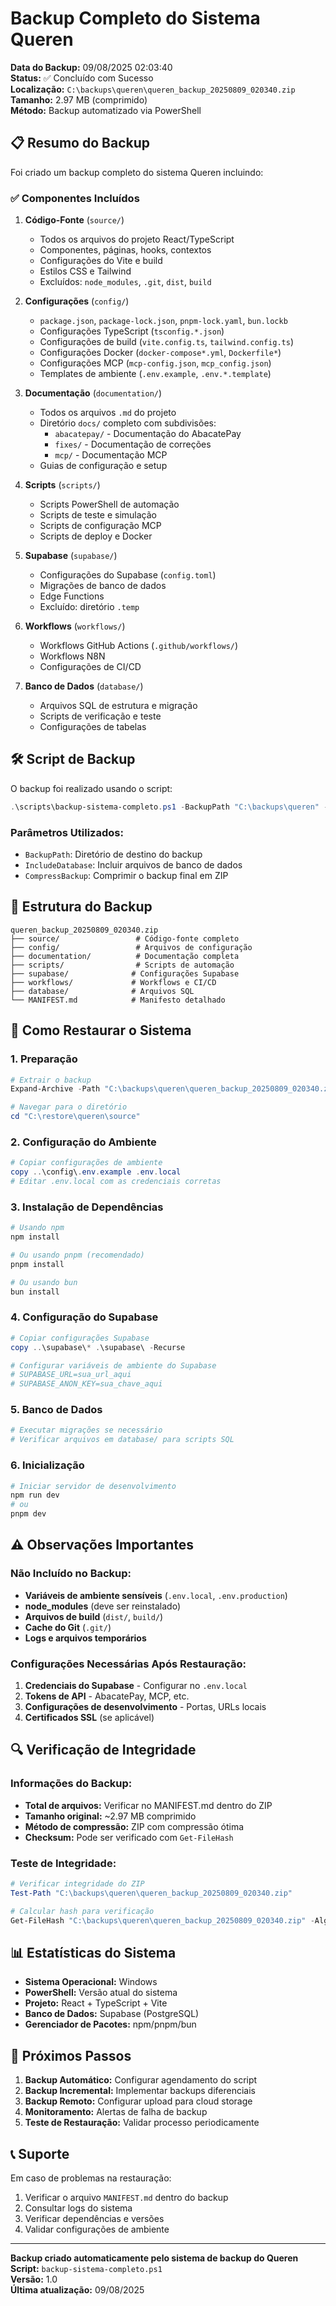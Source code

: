 # Backup Completo do Sistema Queren

**Data do Backup:** 09/08/2025 02:03:40  
**Status:** ✅ Concluído com Sucesso  
**Localização:** `C:\backups\queren\queren_backup_20250809_020340.zip`  
**Tamanho:** 2.97 MB (comprimido)  
**Método:** Backup automatizado via PowerShell  

## 📋 Resumo do Backup

Foi criado um backup completo do sistema Queren incluindo:

### ✅ Componentes Incluídos

1. **Código-Fonte** (`source/`)
   - Todos os arquivos do projeto React/TypeScript
   - Componentes, páginas, hooks, contextos
   - Configurações do Vite e build
   - Estilos CSS e Tailwind
   - Excluídos: `node_modules`, `.git`, `dist`, `build`

2. **Configurações** (`config/`)
   - `package.json`, `package-lock.json`, `pnpm-lock.yaml`, `bun.lockb`
   - Configurações TypeScript (`tsconfig.*.json`)
   - Configurações de build (`vite.config.ts`, `tailwind.config.ts`)
   - Configurações Docker (`docker-compose*.yml`, `Dockerfile*`)
   - Configurações MCP (`mcp-config.json`, `mcp_config.json`)
   - Templates de ambiente (`.env.example`, `.env.*.template`)

3. **Documentação** (`documentation/`)
   - Todos os arquivos `.md` do projeto
   - Diretório `docs/` completo com subdivisões:
     - `abacatepay/` - Documentação do AbacatePay
     - `fixes/` - Documentação de correções
     - `mcp/` - Documentação MCP
   - Guias de configuração e setup

4. **Scripts** (`scripts/`)
   - Scripts PowerShell de automação
   - Scripts de teste e simulação
   - Scripts de configuração MCP
   - Scripts de deploy e Docker

5. **Supabase** (`supabase/`)
   - Configurações do Supabase (`config.toml`)
   - Migrações de banco de dados
   - Edge Functions
   - Excluído: diretório `.temp`

6. **Workflows** (`workflows/`)
   - Workflows GitHub Actions (`.github/workflows/`)
   - Workflows N8N
   - Configurações de CI/CD

7. **Banco de Dados** (`database/`)
   - Arquivos SQL de estrutura e migração
   - Scripts de verificação e teste
   - Configurações de tabelas

## 🛠️ Script de Backup

O backup foi realizado usando o script:
```powershell
.\scripts\backup-sistema-completo.ps1 -BackupPath "C:\backups\queren" -IncludeDatabase -CompressBackup
```

### Parâmetros Utilizados:
- `BackupPath`: Diretório de destino do backup
- `IncludeDatabase`: Incluir arquivos de banco de dados
- `CompressBackup`: Comprimir o backup final em ZIP

## 📁 Estrutura do Backup

```
queren_backup_20250809_020340.zip
├── source/                 # Código-fonte completo
├── config/                 # Arquivos de configuração
├── documentation/          # Documentação completa
├── scripts/                # Scripts de automação
├── supabase/              # Configurações Supabase
├── workflows/             # Workflows e CI/CD
├── database/              # Arquivos SQL
└── MANIFEST.md            # Manifesto detalhado
```

## 🔄 Como Restaurar o Sistema

### 1. Preparação
```powershell
# Extrair o backup
Expand-Archive -Path "C:\backups\queren\queren_backup_20250809_020340.zip" -DestinationPath "C:\restore\queren"

# Navegar para o diretório
cd "C:\restore\queren\source"
```

### 2. Configuração do Ambiente
```powershell
# Copiar configurações de ambiente
copy ..\config\.env.example .env.local
# Editar .env.local com as credenciais corretas
```

### 3. Instalação de Dependências
```powershell
# Usando npm
npm install

# Ou usando pnpm (recomendado)
pnpm install

# Ou usando bun
bun install
```

### 4. Configuração do Supabase
```powershell
# Copiar configurações Supabase
copy ..\supabase\* .\supabase\ -Recurse

# Configurar variáveis de ambiente do Supabase
# SUPABASE_URL=sua_url_aqui
# SUPABASE_ANON_KEY=sua_chave_aqui
```

### 5. Banco de Dados
```powershell
# Executar migrações se necessário
# Verificar arquivos em database/ para scripts SQL
```

### 6. Inicialização
```powershell
# Iniciar servidor de desenvolvimento
npm run dev
# ou
pnpm dev
```

## ⚠️ Observações Importantes

### Não Incluído no Backup:
- **Variáveis de ambiente sensíveis** (`.env.local`, `.env.production`)
- **node_modules** (deve ser reinstalado)
- **Arquivos de build** (`dist/`, `build/`)
- **Cache do Git** (`.git/`)
- **Logs e arquivos temporários**

### Configurações Necessárias Após Restauração:
1. **Credenciais do Supabase** - Configurar no `.env.local`
2. **Tokens de API** - AbacatePay, MCP, etc.
3. **Configurações de desenvolvimento** - Portas, URLs locais
4. **Certificados SSL** (se aplicável)

## 🔍 Verificação de Integridade

### Informações do Backup:
- **Total de arquivos:** Verificar no MANIFEST.md dentro do ZIP
- **Tamanho original:** ~2.97 MB comprimido
- **Método de compressão:** ZIP com compressão ótima
- **Checksum:** Pode ser verificado com `Get-FileHash`

### Teste de Integridade:
```powershell
# Verificar integridade do ZIP
Test-Path "C:\backups\queren\queren_backup_20250809_020340.zip"

# Calcular hash para verificação
Get-FileHash "C:\backups\queren\queren_backup_20250809_020340.zip" -Algorithm SHA256
```

## 📊 Estatísticas do Sistema

- **Sistema Operacional:** Windows
- **PowerShell:** Versão atual do sistema
- **Projeto:** React + TypeScript + Vite
- **Banco de Dados:** Supabase (PostgreSQL)
- **Gerenciador de Pacotes:** npm/pnpm/bun

## 🚀 Próximos Passos

1. **Backup Automático:** Configurar agendamento do script
2. **Backup Incremental:** Implementar backups diferenciais
3. **Backup Remoto:** Configurar upload para cloud storage
4. **Monitoramento:** Alertas de falha de backup
5. **Teste de Restauração:** Validar processo periodicamente

## 📞 Suporte

Em caso de problemas na restauração:
1. Verificar o arquivo `MANIFEST.md` dentro do backup
2. Consultar logs do sistema
3. Verificar dependências e versões
4. Validar configurações de ambiente

---

**Backup criado automaticamente pelo sistema de backup do Queren**  
**Script:** `backup-sistema-completo.ps1`  
**Versão:** 1.0  
**Última atualização:** 09/08/2025